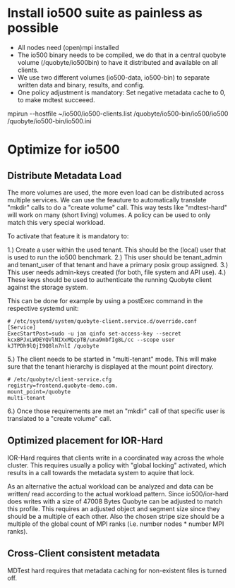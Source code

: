 # Install io500 suite as painless as possible

* All nodes need (open)mpi installed
* The io500 binary needs to be compiled, we do that in a central quobyte volume (/quobyte/io500bin) to have it distributed and available on all clients.
* We use two different volumes (io500-data, io500-bin) to separate written data and binary, results, and config.
* One policy adjustment is mandatory: Set negative metadata cache to 0, to make mdtest succeeed.

mpirun --hostfile ~/io500/io500-clients.list /quobyte/io500-bin/io500/io500 /quobyte/io500-bin/io500.ini

# Optimize for io500

## Distribute Metadata Load
The more volumes are used, the more even load can be distributed across multiple services.
We can use the feauture to automatically translate "mkdir" calls to do a "create volume" call.
This way tests like "mdtest-hard" will work on many (short living) volumes.
A policy can be used to only match this very special workload. 

To activate that feature it is mandatory to:

1.) Create a user within the used tenant. This should be the (local) user that is used to run the io500 benchmark.
2.) This user should be tenant_admin and tenant_user of that tenant and have a primary posix group assigned.
3.) This user needs admin-keys created (for both, file system and API use).
4.) These keys should be used to authenticate the running Quobyte client against the storage system.

This can be done for example by using a postExec command in the respective systemd unit:

```
# /etc/systemd/system/quobyte-client.service.d/override.conf
[Service]
ExecStartPost=sudo -u jan qinfo set-access-key --secret kcxBPJxLWDEYQVlNIXxMQcpTB/una9mbfIg8L/cc --scope user kJTPDh9lQjI9Q8ln7nlI /quobyte
```

5.) The client needs to be started in "multi-tenant" mode. This will make sure that the tenant hierarchy is displayed at the mount point directory.

```
# /etc/quobyte/client-service.cfg 
registry=frontend.quobyte-demo.com.
mount_point=/quobyte
multi-tenant
```

6.) Once those requirements are met an "mkdir" call of that specific user is translated to a "create volume" call.

## Optimized placement for IOR-Hard

IOR-Hard requires that clients write in a coordinated way across the whole cluster. 
This requires usually a policy with "global locking" activated, which results in a 
call towards the metadata system to aquire that lock.

As an alternative the actual workload can be analyzed and data can be written/ read
according to the actual workload pattern. 
Since io500/ior-hard does writes with a size of 47008 Bytes Quobyte can be adjusted to match this profile. 
This requires an adjusted object and segment size since they should be a multiple of each other. 
Also the chosen stripe size should be a multiple of the global count of MPI ranks (i.e. number nodes * number MPI ranks).

## Cross-Client consistent metadata

MDTest hard requires that metadata caching for non-existent files is turned off. 


